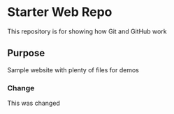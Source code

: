 # Starter Web Repo

This repository is for showing how Git and GitHub work

## Purpose

Sample website with plenty of files for demos

### Change

This was changed